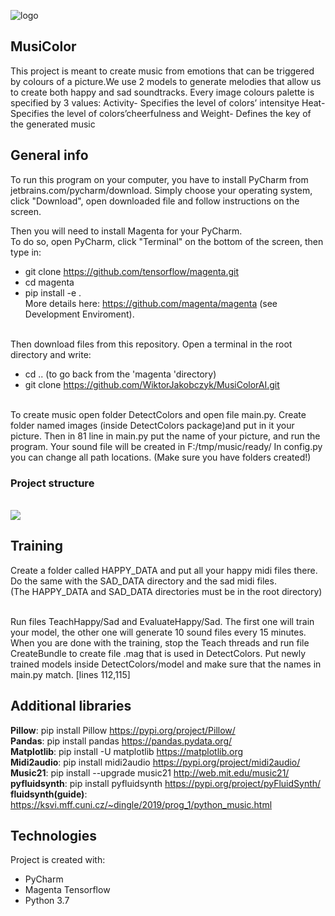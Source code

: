 ![logo](https://user-images.githubusercontent.com/57060628/105486374-aa877100-5cae-11eb-8131-885d0fdeb2f7.png)
## MusiColor
This project is meant to create music from emotions that can be triggered by colours of a picture.We use 2 models to generate melodies that allow us to create both happy and sad soundtracks. Every image colours palette is specified by 3 values:
Activity- Specifies the level of colors’ intensitye
Heat- Specifies the level of colors’cheerfulness
and Weight- Defines the key of the generated music
## General info
To run this program on your computer, you have to install PyCharm from jetbrains.com/pycharm/download. 
Simply choose your operating system, click "Download", open downloaded file and follow instructions on the screen. 

Then you will need to install Magenta for your PyCharm.<br/> To do so, open PyCharm, click "Terminal" on the bottom of the screen, then type in: <br/>
* git clone https://github.com/tensorflow/magenta.git <br/>
* cd magenta <br/>
* pip install -e . <br/>
More details here: https://github.com/magenta/magenta (see Development Enviroment). <br/> <br/>

Then download files from this repository. Open a terminal in the root directory and write: <br/> 
* cd .. (to go back from the 'magenta 'directory)
* git clone https://github.com/WiktorJakobczyk/MusiColorAI.git <br/>

</br>
To create music open folder DetectColors and open file main.py. Create folder named images (inside DetectColors package)and put in it your picture. Then in 81 line in main.py put the name of your picture,
and run the program. 
Your sound file will be created in F:/tmp/music/ready/ 
In config.py you can change all path locations. (Make sure you have folders created!)
<br/>

### Project structure
<br/>

<img src="https://user-images.githubusercontent.com/57060628/104637211-c8e4df80-56a4-11eb-9fa9-94f42f0dd1b4.png" />


## Training

Create a folder called HAPPY_DATA and put all your happy midi files there. <br/>
Do the same with the SAD_DATA directory and the sad midi files. <br/>
(The HAPPY_DATA and SAD_DATA directories must be in the root directory) <br/>

<br/>
Run files TeachHappy/Sad and EvaluateHappy/Sad. 
The first one will train your model, the other one will generate 10 sound files every 15 minutes. 
When you are done with the training, stop the Teach threads and run file CreateBundle to create file .mag that is used in DetectColors. Put newly trained models inside DetectColors/model and make sure that the names in main.py match. [lines 112,115]

## Additional libraries
**Pillow**: pip install Pillow https://pypi.org/project/Pillow/ <br/>
**Pandas**: pip install pandas https://pandas.pydata.org/ <br/>
**Matplotlib**: pip install -U matplotlib https://matplotlib.org <br/>
**Midi2audio**: pip install midi2audio  https://pypi.org/project/midi2audio/ <br/>
**Music21**: pip install --upgrade music21 http://web.mit.edu/music21/ <br/>
**pyfluidsynth**: pip install pyfluidsynth https://pypi.org/project/pyFluidSynth/  <br/>
**fluidsynth(guide)**: https://ksvi.mff.cuni.cz/~dingle/2019/prog_1/python_music.html <br/>


	
## Technologies
Project is created with:
* PyCharm
* Magenta Tensorflow
* Python 3.7

